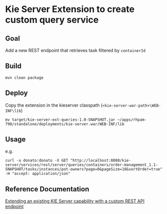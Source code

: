 # Kie Server Extension to create custom query service

## Goal

Add a new REST endpoint that retrieves task filtered by `containerId`

## Build

	mvn clean package

## Deploy

Copy the extension in the kieserver classpath (`<kie-server-war-path>\WEB-INF\lib`)

	mv target/kie-server-ext-queries-1.0-SNAPSHOT.jar ~/apps/rhpam-790/standalone/deployments/kie-server.war/WEB-INF/lib

## Usage

e.g.

	curl -u donato:donato -X GET "http://localhost:8080/kie-server/services/rest/server/queries/containers/order-management_1.1-SNAPSHOT/tasks/instances/pot-owners?page=0&pageSize=10&sortOrder=true" -H "accept: application/json"

## Reference Documentation

[Extending an existing KIE Server capability with a custom REST API endpoint](https://access.redhat.com/documentation/en-us/red_hat_process_automation_manager/7.9/html-single/managing_red_hat_process_automation_manager_and_kie_server_settings/index#kie-server-extensions-client-proc_execution-server)